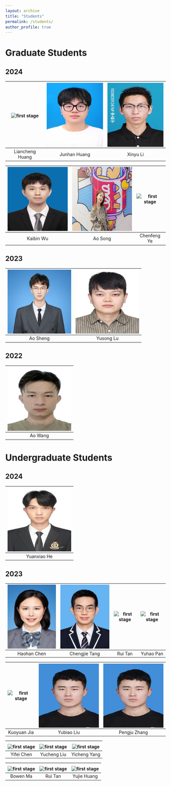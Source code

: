 ```yaml
---
layout: archive
title: "Students"
permalink: /students/
author_profile: true
---
```


Graduate Students
======

## 2024

<img align="middle" src="/images/lchuang.jpg" alt="first stage" width=200 height=200/> |<img align="middle" src="/images/jhhuang.jpg" alt="first stage" width=200 height=200/> |<img align="middle" src="/images/xinyuli.jpg" alt="first stage" width=200 height=200/>|
:-----:|:-----:|:-----:|
Liancheng Huang|Junhan Huang|Xinyu Li|


<img align="middle" src="/images/kbwu.jpg" alt="first stage" width=200 height=200/> |<img align="middle" src="/images/asong.jpg" alt="first stage" width=200 height=200/> |<img align="middle" src="/images/cfye.jpg" alt="first stage" width=200 height=200/>|
:-----:|:-----:|:-----:|
Kaibin Wu|Ao Song|Chenfeng Ye|

## 2023

<img align="middle" src="/images/ashen.jpg" alt="first stage" width=200 height=200/> |<img align="middle" src="/images/yslu.jpg" alt="first stage" width=200 height=200/> |
:-----:|:-----:
Ao Sheng|Yusong Lu

## 2022

<img align="middle" src="/images/awang.jpg" alt="first stage" width=200 height=200/> | 
:-----:| 
Ao Wang| 

Undergraduate Students
======

## 2024

<img align="middle" src="/images/yxhe.jpg" alt="first stage" width=200 height=200/> |
:-----:|
Yuanxiao He|


## 2023

<img align="middle" src="/images/hhchen.jpg" alt="first stage" width=200 height=200/> |<img align="middle" src="/images/jctang.jpg" alt="first stage" width=200 height=200/> |<img align="middle" src="/images/xxxx.jpg" alt="first stage" width=200 height=200/>|<img align="middle" src="/images/xxxx.jpg" alt="first stage" width=200 height=200/>|
:-----:|:-----:|:-----:|:-----:
Haohan Chen|Chengjie Tang|Rui Tan|Yuhao Pan

<img align="middle" src="/images/xxxx.jpg" alt="first stage" width=200 height=200/> |<img align="middle" src="/images/byliu.jpg" alt="first stage" width=200 height=200/> |<img align="middle" src="/images/byliu.jpg" alt="first stage" width=200 height=200/> |
:-----:|:-----:|:-----:|
Kuoyuan Jia|Yubiao Liu|Pengju Zhang


<img align="middle" src="/images/xxxx.jpg" alt="first stage" width=200 height=200/> |<img align="middle" src="/images/ycliu.jpg" alt="first stage" width=200 height=200/> |<img align="middle" src="/images/xxxx.jpg" alt="first stage" width=200 height=200/> |
:-----:|:-----:|:-----:|
Yifei Chen|Yucheng Liu|Yicheng Yang


<img align="middle" src="/images/xxxx.jpg" alt="first stage" width=200 height=200/> |<img align="middle" src="/images/xxxx.jpg" alt="first stage" width=200 height=200/> |<img align="middle" src="/images/xxx.jpg" alt="first stage" width=200 height=200/> |
:-----:|:-----:|:-----:|
Bowen Ma|Rui Tan|Yujie Huang





